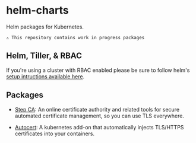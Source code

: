 # helm-charts
Helm packages for Kubernetes.

```text
⚠️ This repository contains work in progress packages
```

## Helm, Tiller, & RBAC
If you're using a cluster with RBAC enabled please be sure to follow helm's [setup intructions available here](https://github.com/helm/helm/blob/master/docs/rbac.md).

## Packages

* [Step CA](./step-ca/README.md): An online certificate authority and related
  tools for secure automated certificate management, so you can use TLS
  everywhere.

* [Autocert](./autocert/REAMDE.md): A kubernetes add-on that automatically
  injects TLS/HTTPS certificates into your containers.
